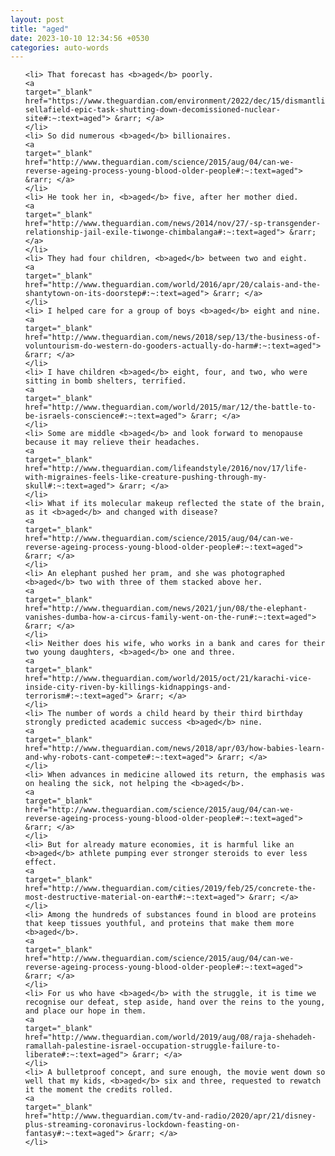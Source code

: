 ```yaml
---
layout: post
title: "aged"
date: 2023-10-10 12:34:56 +0530
categories: auto-words
---
```

<ol>

    <li> That forecast has <b>aged</b> poorly.
    <a 
    target="_blank" 
    href="https://www.theguardian.com/environment/2022/dec/15/dismantling-sellafield-epic-task-shutting-down-decomissioned-nuclear-site#:~:text=aged"> &rarr; </a>
    </li>
    <li> So did numerous <b>aged</b> billionaires.
    <a 
    target="_blank" 
    href="http://www.theguardian.com/science/2015/aug/04/can-we-reverse-ageing-process-young-blood-older-people#:~:text=aged"> &rarr; </a>
    </li>
    <li> He took her in, <b>aged</b> five, after her mother died.
    <a 
    target="_blank" 
    href="http://www.theguardian.com/news/2014/nov/27/-sp-transgender-relationship-jail-exile-tiwonge-chimbalanga#:~:text=aged"> &rarr; </a>
    </li>
    <li> They had four children, <b>aged</b> between two and eight.
    <a 
    target="_blank" 
    href="http://www.theguardian.com/world/2016/apr/20/calais-and-the-shantytown-on-its-doorstep#:~:text=aged"> &rarr; </a>
    </li>
    <li> I helped care for a group of boys <b>aged</b> eight and nine.
    <a 
    target="_blank" 
    href="http://www.theguardian.com/news/2018/sep/13/the-business-of-voluntourism-do-western-do-gooders-actually-do-harm#:~:text=aged"> &rarr; </a>
    </li>
    <li> I have children <b>aged</b> eight, four, and two, who were sitting in bomb shelters, terrified.
    <a 
    target="_blank" 
    href="http://www.theguardian.com/world/2015/mar/12/the-battle-to-be-israels-conscience#:~:text=aged"> &rarr; </a>
    </li>
    <li> Some are middle <b>aged</b> and look forward to menopause because it may relieve their headaches.
    <a 
    target="_blank" 
    href="http://www.theguardian.com/lifeandstyle/2016/nov/17/life-with-migraines-feels-like-creature-pushing-through-my-skull#:~:text=aged"> &rarr; </a>
    </li>
    <li> What if its molecular makeup reflected the state of the brain, as it <b>aged</b> and changed with disease?
    <a 
    target="_blank" 
    href="http://www.theguardian.com/science/2015/aug/04/can-we-reverse-ageing-process-young-blood-older-people#:~:text=aged"> &rarr; </a>
    </li>
    <li> An elephant pushed her pram, and she was photographed <b>aged</b> two with three of them stacked above her.
    <a 
    target="_blank" 
    href="http://www.theguardian.com/news/2021/jun/08/the-elephant-vanishes-dumba-how-a-circus-family-went-on-the-run#:~:text=aged"> &rarr; </a>
    </li>
    <li> Neither does his wife, who works in a bank and cares for their two young daughters, <b>aged</b> one and three.
    <a 
    target="_blank" 
    href="http://www.theguardian.com/world/2015/oct/21/karachi-vice-inside-city-riven-by-killings-kidnappings-and-terrorism#:~:text=aged"> &rarr; </a>
    </li>
    <li> The number of words a child heard by their third birthday strongly predicted academic success <b>aged</b> nine.
    <a 
    target="_blank" 
    href="http://www.theguardian.com/news/2018/apr/03/how-babies-learn-and-why-robots-cant-compete#:~:text=aged"> &rarr; </a>
    </li>
    <li> When advances in medicine allowed its return, the emphasis was on healing the sick, not helping the <b>aged</b>.
    <a 
    target="_blank" 
    href="http://www.theguardian.com/science/2015/aug/04/can-we-reverse-ageing-process-young-blood-older-people#:~:text=aged"> &rarr; </a>
    </li>
    <li> But for already mature economies, it is harmful like an <b>aged</b> athlete pumping ever stronger steroids to ever less effect.
    <a 
    target="_blank" 
    href="http://www.theguardian.com/cities/2019/feb/25/concrete-the-most-destructive-material-on-earth#:~:text=aged"> &rarr; </a>
    </li>
    <li> Among the hundreds of substances found in blood are proteins that keep tissues youthful, and proteins that make them more <b>aged</b>.
    <a 
    target="_blank" 
    href="http://www.theguardian.com/science/2015/aug/04/can-we-reverse-ageing-process-young-blood-older-people#:~:text=aged"> &rarr; </a>
    </li>
    <li> For us who have <b>aged</b> with the struggle, it is time we recognise our defeat, step aside, hand over the reins to the young, and place our hope in them.
    <a 
    target="_blank" 
    href="http://www.theguardian.com/world/2019/aug/08/raja-shehadeh-ramallah-palestine-israel-occupation-struggle-failure-to-liberate#:~:text=aged"> &rarr; </a>
    </li>
    <li> A bulletproof concept, and sure enough, the movie went down so well that my kids, <b>aged</b> six and three, requested to rewatch it the moment the credits rolled.
    <a 
    target="_blank" 
    href="http://www.theguardian.com/tv-and-radio/2020/apr/21/disney-plus-streaming-coronavirus-lockdown-feasting-on-fantasy#:~:text=aged"> &rarr; </a>
    </li>